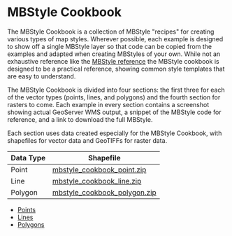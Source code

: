 # MBStyle Cookbook

The MBStyle Cookbook is a collection of MBStyle "recipes" for creating various types of map styles. Wherever possible, each example is designed to show off a single MBStyle layer so that code can be copied from the examples and adapted when creating MBStyles of your own. While not an exhaustive reference like the [MBStyle reference](../reference/index.md) the MBStyle cookbook is designed to be a practical reference, showing common style templates that are easy to understand.

The MBStyle Cookbook is divided into four sections: the first three for each of the vector types (points, lines, and polygons) and the fourth section for rasters to come. Each example in every section contains a screenshot showing actual GeoServer WMS output, a snippet of the MBStyle code for reference, and a link to download the full MBStyle.

Each section uses data created especially for the MBStyle Cookbook, with shapefiles for vector data and GeoTIFFs for raster data.

| Data Type | Shapefile                                                              |
|-----------|------------------------------------------------------------------------|
| Point     | [mbstyle_cookbook_point.zip](artifacts/mbstyle_cookbook_point.zip)     |
| Line      | [mbstyle_cookbook_line.zip](artifacts/mbstyle_cookbook_line.zip)       |
| Polygon   | [mbstyle_cookbook_polygon.zip](artifacts/mbstyle_cookbook_polygon.zip) |

<div class="grid cards" markdown>

-   [Points](points.md)
-   [Lines](lines.md)
-   [Polygons](polygons.md)

</div>

